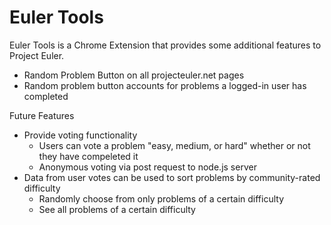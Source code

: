 # Euler Tools
Euler Tools is a Chrome Extension that provides some additional features to Project Euler.

* Random Problem Button on all projecteuler.net pages
* Random problem button accounts for problems a logged-in user has completed

Future Features

* Provide voting functionality
    - Users can vote a problem "easy, medium, or hard" whether or not they have compeleted it
    - Anonymous voting via post request to node.js server
* Data from user votes can be used to sort problems by community-rated difficulty
    - Randomly choose from only problems of a certain difficulty
    - See all problems of a certain difficulty
